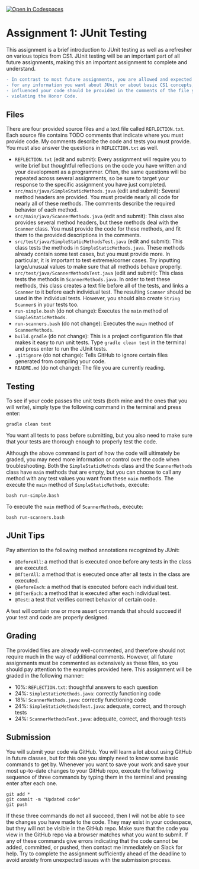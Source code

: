 [![Open in Codespaces](https://classroom.github.com/assets/launch-codespace-7f7980b617ed060a017424585567c406b6ee15c891e84e1186181d67ecf80aa0.svg)](https://classroom.github.com/open-in-codespaces?assignment_repo_id=13465693)
# Assignment 1: JUnit Testing

This assignment is a brief introduction to JUnit testing as well as a refresher on various topics from CS1. JUnit testing will be an important part of all future assignments, making this an important assignment to complete and understand. 
```diff
- In contrast to most future assignments, you are allowed and expected to search the internet 
- for any information you want about JUnit or about basic CS1 concepts, but any links/URLs that 
- influenced your code should be provided in the comments of the file you turn in to avoid 
- violating the Honor Code.
```

## Files

There are four provided source files and a text file called `REFLECTION.txt`. Each source file contains TODO comments that indicate where you must provide code. My comments describe the code and tests you must provide. You must also answer the questions in `REFLECTION.txt` as well.

- `REFLECTION.txt` (edit and submit): Every assignment will require you to write brief but thoughtful reflections on the code you have written and your development as a programmer. Often, the same questions will be repeated across several assignments, so be sure to target your response to the specific assignment you have just completed.
- `src/main/java/SimpleStaticMethods.java` (edit and submit): Several method headers are provided. You must provide nearly all code for nearly all of these methods. The comments describe the required behavior of each method.
- `src/main/java/ScannerMethods.java` (edit and submit): This class also provides several method headers, but these methods deal with the `Scanner` class. You must provide the code for these methods, and fit them to the provided descriptions in the comments.
- `src/test/java/SimpleStaticMethodsTest.java` (edit and submit): This class tests the methods in `SimpleStaticMethods.java`. These methods already contain some test cases, but you must provide more. In particular, it is important to test extreme/corner cases. Try inputting large/unusual values to make sure that all methods behave properly.
- `src/test/java/ScannerMethodsTest.java` (edit and submit): This class tests the methods in `ScannerMethods.java`. In order to test these methods, this class creates a text file before all of the tests, and links a `Scanner` to it before each individual test. The resulting `Scanner` should be used in the individual tests. However, you should also create `String` `Scanner`s in your tests too.
- `run-simple.bash` (do not change): Executes the `main` method of `SimpleStaticMethods`.
- `run-scanners.bash` (do not change): Executes the `main` method of `ScannerMethods`.
- `build.gradle` (do not change): This is a project configuration file that makes it easy to run unit tests. Type `gradle clean test` in the terminal and press enter to run the JUnit tests.
- `.gitignore` (do not change): Tells GitHub to ignore certain files generated from compiling your code.
- `README.md` (do not change): The file you are currently reading.

## Testing

To see if your code passes the unit tests (both mine and the ones that you will write), simply type the following command in the terminal and press enter:
```
gradle clean test
```
You want all tests to pass before submitting, but you also need to make sure that your tests are thorough enough to properly test the code.

Although the above command is part of how the code will ultimately be graded, you may need more information or control over the code when troubleshooting. Both the `SimpleStaticMethods` class and the `ScannerMethods` class have `main` methods that are empty, but you can choose to call any method with any test values you want from these `main` methods. The execute the `main` method of `SimpleStaticMethods`, execute:
```
bash run-simple.bash
```
To execute the `main` method of `ScannerMethods`, execute:
```
bash run-scanners.bash
```

## JUnit Tips

Pay attention to the following method annotations recognized by JUnit:

- `@BeforeAll`: a method that is executed once before any tests in the class are executed.
- `@AfterAll`: a method that is executed once after all tests in the class are executed.
- `@BeforeEach`: a method that is executed before each individual test.
- `@AfterEach`: a method that is executed after each individual test.
- `@Test`: a test that verifies correct behavior of certain code.

A test will contain one or more assert commands that should succeed if your test and code are properly designed.

## Grading

The provided files are already well-commented, and therefore should not require much in the way of additional comments. However, all future assignments must be commented as extensively as these files, so you should pay attention to the examples provided here. This assignment will be graded in the following manner:

- 10%: `REFLECTION.txt`: thoughtful answers to each question
- 24%: `SimpleStaticMethods.java`: correctly functioning code
- 18%: `ScannerMethods.java`: correctly functioning code
- 24%: `SimpleStaticMethodsTest.java`: adequate, correct, and thorough tests
- 24%: `ScannerMethodsTest.java`: adequate, correct, and thorough tests

## Submission

You will submit your code via GitHub. You will learn a lot about using GitHub in future classes, but for this one you simply need to know some basic commands to get by. Whenever you want to save your work and save your most up-to-date changes to your GitHub repo, execute the following sequence of three commands by typing them in the terminal and pressing enter after each one.

```
git add *
git commit -m "Updated code"
git push
```

If these three commands do not all succeed, then I will not be able to see the changes you have made to the code. They may exist in your codespace, but they will not be visible in the GitHub repo. Make sure that the code you view in the GitHub repo via a browser matches what you want to submit. If any of these commands give errors indicating that the code cannot be added, committed, or pushed, then contact me immediately on Slack for help. Try to complete the assignment sufficiently ahead of the deadline to avoid anxiety from unexpected issues with the submission process.
